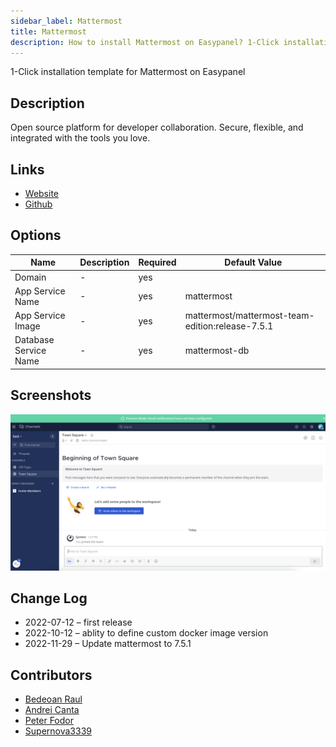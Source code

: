 ```yaml
---
sidebar_label: Mattermost
title: Mattermost
description: How to install Mattermost on Easypanel? 1-Click installation template for Mattermost on Easypanel
---
```


<!-- generated -->

1-Click installation template for Mattermost on Easypanel

## Description

Open source platform for developer collaboration. Secure, flexible, and integrated with the tools you love.

## Links

- [Website](https://mattermost.com/)
- [Github](https://github.com/mattermost/)

## Options

Name | Description | Required | Default Value
-|-|-|-
Domain | - | yes | 
App Service Name | - | yes | mattermost
App Service Image | - | yes | mattermost/mattermost-team-edition:release-7.5.1
Database Service Name | - | yes | mattermost-db

## Screenshots

![Mattermost Screenshot](./assets/screenshot.png)

## Change Log

- 2022-07-12 – first release
- 2022-10-12 – ablity to define custom docker image version
- 2022-11-29 – Update mattermost to 7.5.1

## Contributors

- [Bedeoan Raul](https://github.com/bedeoan)
- [Andrei Canta](https://github.com/deiucanta)
- [Peter Fodor](https://github.com/fodurrr)
- [Supernova3339](https://github.com/supernova3339)

